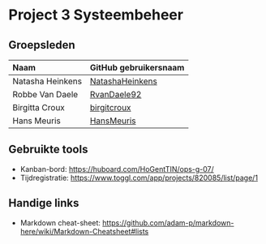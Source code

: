 # Project 3 Systeembeheer
 
## Groepsleden

| Naam     | GitHub gebruikersnaam                   |
| :---     | :---                                    |
| Natasha Heinkens | [NatashaHeinkens](https://github.com/NatashaHeinkens) |
| Robbe Van Daele | [RvanDaele92](https://github.com/RvanDaele92) |
| Birgitta Croux | [birgitcroux](https://github.com/birgitcroux) |
| Hans Meuris | [HansMeuris](https://github.com/HansMeuris) |

## Gebruikte tools

* Kanban-bord: https://huboard.com/HoGentTIN/ops-g-07/
* Tijdregistratie: https://www.toggl.com/app/projects/820085/list/page/1

## Handige links

* Markdown cheat-sheet: https://github.com/adam-p/markdown-here/wiki/Markdown-Cheatsheet#lists
